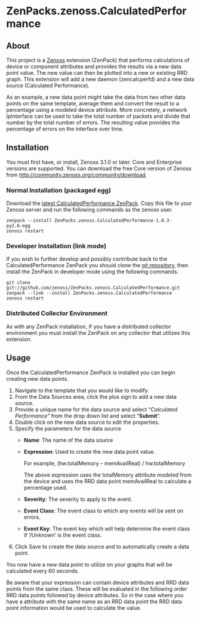 # ZenPacks.zenoss.CalculatedPerformance## AboutThis project is a [Zenoss] extension (ZenPack) that performs calculations of device or component attributes and provides the results via a new data point value. The new value can then be plotted into a new or existing RRD graph.  This extension will add a new daemon (zencalcperfd) and a new data source (Calculated Performance).As an example, a new data point might take the data from two other data points on the same template, average them and convert the result to a percentage using a modeled device attribute. More concretely, a network IpInterface can be used to take the total number of packets and divide that number by the total number of errors. The resulting value provides the percentage of errors on the interface over time.   ## InstallationYou must first have, or install, Zenoss 3.1.0 or later. Core and Enterprise versions are supported. You can download the free Core version of Zenoss from<http://community.zenoss.org/community/download>.### Normal Installation (packaged egg)Download the [latest CalculatedPerformance ZenPack]. Copy this file to your Zenoss server and run the following commands as the zenoss user.    zenpack --install ZenPacks.zenoss.CalculatedPerformance-1.0.3-py2.6.egg    zenoss restart### Developer Installation (link mode)If you wish to further develop and possibly contribute back to the CalculatedPerformance ZenPack you should clone the [git repository], then install the ZenPack in developer mode using the following commands.    git clone git://github.com/zenoss/ZenPacks.zenoss.CalculatedPerformance.git    zenpack --link --install ZenPacks.zenoss.CalculatedPerformance    zenoss restart### Distributed Collector Environment
As with any ZenPack installation, If you have a distributed collector environment you must install the ZenPack on any collector that utilizes this extension.
## UsageOnce the CalculatedPerformance ZenPack is installed you can begin creating new data points. 1.	Navigate to the template that you would like to modify.2.	From the Data Sources area, click the plus sign to add a new data source.3.	Provide a unique name for the data source and select “*Calculated Performance*” from the drop down list and select “**Submit**”.4.	Double click on the new data source to edit the properties.5.	Specify the parameters for the data source	- **Name**: The name of the data source	- **Expression**: Used to create the new data point value. 		For example, (hw.totalMemory – memAvailReal) / hw.totalMemory		The above expression uses the totalMemory attribute modeled from the device and uses the RRD data point memAvailReal to calculate a percentage used.	- **Severity**: The severity to apply to the event.	- **Event Class**: The event class to which any events will be sent on errors.	- **Event Key**: The event key which will help determine the event class if ‘/Unknown’ is the event class.6.	Click Save to create the data source and to automatically create a data point.You now have a new data point to utilize on your graphs that will be calculated every 60 seconds.Be aware that your expression can contain device attributes and RRD data points from the same class. These will be evaluated in the following order RRD data points followed by device attributes. So in the case where you have a attribute with the same name as an RRD data point the RRD data point information would be used to calculate the value. [Zenoss]: http://www.zenoss.com/[latest CalculatedPerformance ZenPack]: https://github.com/downloads/zenoss/ZenPacks.zenoss.CalculatedPerformance/ZenPacks.zenoss.CalculatedPerformance-1.0.3-py2.6.egg[git repository]: <https://github.com/zenoss/ZenPacks.zenoss.CalculatedPerformance>